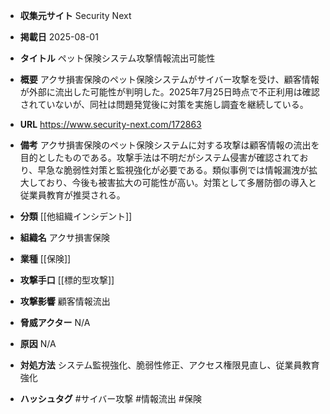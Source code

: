 - **収集元サイト**
Security Next

- **掲載日**
2025-08-01

- **タイトル**
ペット保険システム攻撃情報流出可能性

- **概要**
アクサ損害保険のペット保険システムがサイバー攻撃を受け、顧客情報が外部に流出した可能性が判明した。2025年7月25日時点で不正利用は確認されていないが、同社は問題発覚後に対策を実施し調査を継続している。

- **URL**
https://www.security-next.com/172863

- **備考**
アクサ損害保険のペット保険システムに対する攻撃は顧客情報の流出を目的としたものである。攻撃手法は不明だがシステム侵害が確認されており、早急な脆弱性対策と監視強化が必要である。類似事例では情報漏洩が拡大しており、今後も被害拡大の可能性が高い。対策として多層防御の導入と従業員教育が推奨される。

- **分類**
[[他組織インシデント]]

- **組織名**
アクサ損害保険

- **業種**
[[保険]]

- **攻撃手口**
[[標的型攻撃]]

- **攻撃影響**
顧客情報流出

- **脅威アクター**
N/A

- **原因**
N/A

- **対処方法**
システム監視強化、脆弱性修正、アクセス権限見直し、従業員教育強化

- **ハッシュタグ**
#サイバー攻撃 #情報流出 #保険
